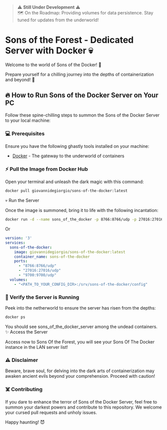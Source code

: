 
>⚠️ **Still Under Development** ⚠️  
> 🗺️ On the Roadmap: Providing volumes for data persistence. Stay tuned for updates from the underworld!

# Sons of the Forest - Dedicated Server with Docker :skull:

Welcome to the world of Sons of the Docker! :ghost:

Prepare yourself for a chilling journey into the depths of containerization and beyond! :zombie:

## :fire: How to Run Sons of the Docker Server on Your PC

Follow these spine-chilling steps to summon the Sons of the Docker Server to your local machine:

### :computer: Prerequisites

Ensure you have the following ghastly tools installed on your machine:

- [Docker](https://www.docker.com/) - The gateway to the underworld of containers

### :zap: Pull the Image from Docker Hub

Open your terminal and unleash the dark magic with this command:

```bash
docker pull giovannidegiorgio/sons-of-the-docker:latest
```
:skull: Run the Server

Once the image is summoned, bring it to life with the following incantation:

```bash
docker run -d --name sons_of_the_docker -p 8766:8766/udp -p 27016:27016/udp -p 9700:9700/udp  -v <PATH_TO_YOUR_CONFIG_DIR>:/srv/sons-of-the-docker/config giovannidegiorgio/sons-of-the-docker:latest
```

Or 

```yaml
version: '3'
services:
  sons-of-the-docker:
    image: giovannidegiorgio/sons-of-the-docker:latest
    container_name: sons-of-the-docker
    ports:
      - "8766:8766/udp"
      - "27016:27016/udp" 
      - "9700:9700/udp"
  volumes:
    - "<PATH_TO_YOUR_CONFIG_DIR>:/srv/sons-of-the-docker/config"

```

### :eyes: Verify the Server is Running

Peek into the netherworld to ensure the server has risen from the depths:


``` bash
docker ps
```

You should see sons_of_the_docker_server among the undead containers.
:sparkles: Access the Server

Access now to Sons Of the Forest, you will see your Sons Of The Docker instance in the LAN server list!

### :warning: Disclaimer

Beware, brave soul, for delving into the dark arts of containerization may awaken ancient evils beyond your comprehension. Proceed with caution!

### :skull_and_crossbones: Contributing

If you dare to enhance the terror of Sons of the Docker Server, feel free to summon your darkest powers and contribute to this repository. We welcome your cursed pull requests and unholy issues.

Happy haunting! :smiling_imp: